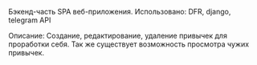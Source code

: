 Бэкенд-часть SPA веб-приложения. Использовано: DFR, django, telegram API

Описание: Создание, редактирование, удаление привычек для проработки себя. Так же существует возможность просмотра чужих привычек.